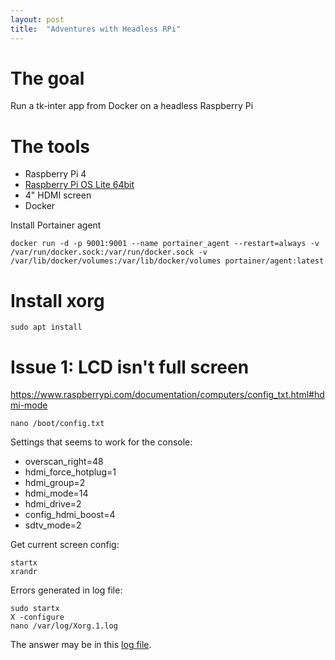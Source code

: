```yaml
---
layout: post
title:  "Adventures with Headless RPi"
---
```


# The goal

Run a tk-inter app from Docker on a headless Raspberry Pi

# The tools

- Raspberry Pi 4
- [Raspberry Pi OS Lite 64bit](https://downloads.raspberrypi.org/raspios_lite_arm64/images/)
- 4" HDMI screen
- Docker

Install Portainer agent

    docker run -d -p 9001:9001 --name portainer_agent --restart=always -v /var/run/docker.sock:/var/run/docker.sock -v /var/lib/docker/volumes:/var/lib/docker/volumes portainer/agent:latest

# Install xorg

    sudo apt install 

# Issue 1: LCD isn't full screen
https://www.raspberrypi.com/documentation/computers/config_txt.html#hdmi-mode

    nano /boot/config.txt

Settings that seems to work for the console:

- overscan_right=48
- hdmi_force_hotplug=1
- hdmi_group=2
- hdmi_mode=14
- hdmi_drive=2
- config_hdmi_boost=4
- sdtv_mode=2

Get current screen config:

    startx
    xrandr

Errors generated in log file:

    sudo startx
    X -configure
    nano /var/log/Xorg.1.log

The answer may be in this [log file](assets/logs/Xorg.1.log).